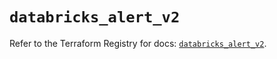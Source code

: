 # `databricks_alert_v2`

Refer to the Terraform Registry for docs: [`databricks_alert_v2`](https://registry.terraform.io/providers/databricks/databricks/1.92.0/docs/resources/alert_v2).
